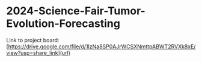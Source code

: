 # 2024-Science-Fair-Tumor-Evolution-Forecasting
Link to project board: [https://drive.google.com/file/d/1IzNa8SP0AJrWCSXNmttpABWT2RVXk8xE/view?usp=share_link](url)
